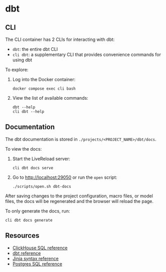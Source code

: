 # dbt

## CLI

The CLI container has 2 CLIs for interacting with dbt:

- `dbt`: the entire dbt CLI
- `cli dbt`: a supplementary CLI that provides convenience commands for using dbt

To explore:

1. Log into the Docker container:

    ```shell
    docker compose exec cli bash
    ```

2. View the list of available commands:

    ```shell
    dbt --help
    cli dbt --help
    ```

## Documentation

The dbt documentation is stored in `./projects/<PROJECT_NAME>/dbt/docs`.

To view the docs:

1. Start the LiveReload server:

    ```shell
    cli dbt docs serve
    ```

2. Go to [http://localhost:29050](http://localhost:29050) or run the `open` script:

    ```shell
    ./scripts/open.sh dbt-docs
    ```

After saving changes to the project configuration, macro files, or model files, the docs will be regenerated and the browser will reload the page.

To only generate the docs, run:

```shell
cli dbt docs generate
```

## Resources

- [ClickHouse SQL reference](https://clickhouse.com/docs/en/sql-reference)
- [dbt reference](https://docs.getdbt.com/reference/references-overview)
- [Jinja syntax reference](https://jinja.palletsprojects.com/en/3.1.x/templates/)
- [Postgres SQL reference](https://www.postgresql.org/docs/current/sql-commands.html)
